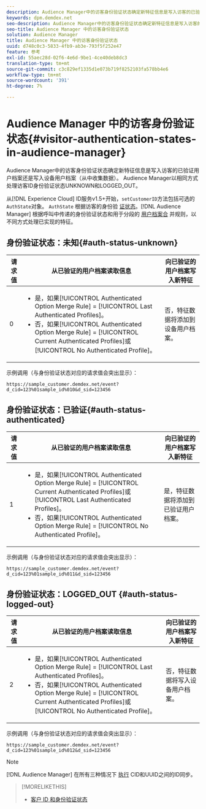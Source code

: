 ```yaml
---
description: Audience Manager中的访客身份验证状态确定新特征信息是写入访客的已验证用户档案还是写入设备用户档案（从中收集数据）。 Audience Manager以相同方式处理访客ID身份验证状态UNKNOWN和LOGGED_OUT。
keywords: dpm.demdex.net
seo-description: Audience Manager中的访客身份验证状态确定新特征信息是写入访客的已验证用户档案还是写入设备用户档案（从中收集数据）。 Audience Manager以相同方式处理访客ID身份验证状态UNKNOWN和LOGGED_OUT。
seo-title: Audience Manager 中的访客身份验证状态
solution: Audience Manager
title: Audience Manager 中的访客身份验证状态
uuid: d748c0c3-5833-4fb9-ab3e-793f5f252e47
feature: 参考
exl-id: 55aec28d-02f6-4e6d-9be1-4ce40deb8dc3
translation-type: tm+mt
source-git-commit: c3c829ef1335d1e073b719f8252103fa578bb4e6
workflow-type: tm+mt
source-wordcount: '391'
ht-degree: 7%

---
```


# Audience Manager 中的访客身份验证状态{#visitor-authentication-states-in-audience-manager}

Audience Manager中的访客身份验证状态确定新特征信息是写入访客的已验证用户档案还是写入设备用户档案（从中收集数据）。 Audience Manager以相同方式处理访客ID身份验证状态UNKNOWN和LOGGED_OUT。

从[!DNL Experience Cloud] ID服务v1.5+开始，`setCustomerID`方法包括可选的`AuthState`对象。 `AuthState` 根据访客的身份验 [证状态](https://docs.adobe.com/content/help/en/id-service/using/reference/authenticated-state.html)。[!DNL Audience Manager] 根据呼叫中传递的身份验证状态和用于分段的 [用户档案合](../features/profile-merge-rules/merge-rules-dashboard.md) 并规则，以不同方式处理已实现的特征。

## 身份验证状态：未知{#auth-status-unknown}

| 请求值 | 从已验证的用户档案读取信息 | 向已验证的用户档案写入新特征 |
|---|---|---|
| 0 | <ul><li>是，如果[!UICONTROL Authenticated Option Merge Rule] = [!UICONTROL Last Authenticated Profiles]。</li><li>否，如果[!UICONTROL Authenticated Option Merge Rule] = [!UICONTROL Current Authenticated Profiles]或[!UICONTROL No Authenticated Profile]。</li></ul> | 否，特征数据将添加到设备用户档案。 |

示例调用（与身份验证状态对应的请求值会突出显示）：

`https://sample_customer.demdex.net/event?d_cid=123%01sample_id%010&d_sid=123456`

## 身份验证状态：已验证{#auth-status-authenticated}

| 请求值 | 从已验证的用户档案读取信息 | 向已验证的用户档案写入新特征 |
|---|---|---|
| 1 | <ul><li>是，如果[!UICONTROL Authenticated Option Merge Rule] = [!UICONTROL Current Authenticated Profiles]或[!UICONTROL Last Authenticated Profiles]。</li><li>否，如果[!UICONTROL Authenticated Option Merge Rule] = [!UICONTROL No Authenticated Profile]。</li></ul> | 是，特征数据将添加到已验证用户档案。 |

示例调用（与身份验证状态对应的请求值会突出显示）：

`https://sample_customer.demdex.net/event?d_cid=123%01sample_id%011&d_sid=123456`

## 身份验证状态：LOGGED_OUT {#auth-status-logged-out}

| 请求值 | 从已验证的用户档案读取信息 | 向已验证的用户档案写入新特征 |
|---|---|---|
| 2 | <ul><li>是，如果[!UICONTROL Authenticated Option Merge Rule] = [!UICONTROL Last Authenticated Profiles]。</li><li>否，如果[!UICONTROL Authenticated Option Merge Rule] = [!UICONTROL Current Authenticated Profiles]或[!UICONTROL No Authenticated Profile]。</li></ul> | 否，特征数据将写入设备用户档案。 |

示例调用（与身份验证状态对应的请求值会突出显示）：

`https://sample_customer.demdex.net/event?d_cid=123%01sample_id%012&d_sid=123456`

>[!NOTE]
>
>[!DNL Audience Manager] 在所有三种情况下 [执行](../reference/ids-in-aam.md) CID和UUID之间的ID同步。

>[!MORELIKETHIS]
>
>* [客户 ID 和身份验证状态](https://docs.adobe.com/content/help/en/id-service/using/reference/authenticated-state.html)

